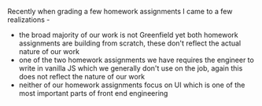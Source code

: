 Recently when grading a few homework assignments I came to a few realizations -
- the broad majority of our work is not Greenfield yet both homework assignments are building from scratch, these don't reflect the actual nature of our work
- one of the two homework assignments we have requires the engineer to write in vanilla JS which we generally don't use on the job, again this does not reflect the nature of our work
- neither of our homework assignments focus on UI which is one of the most important parts of front end engineering

